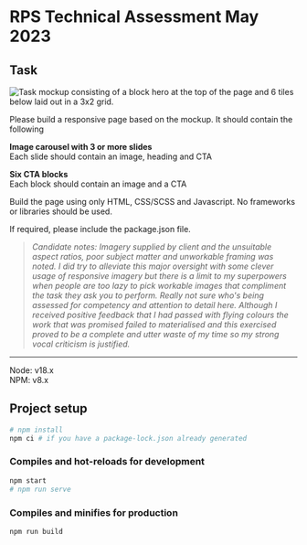 # RPS Technical Assessment May 2023

## Task

![Task mockup consisting of a block hero at the top of the page and 6 tiles below laid out in a 3x2 grid.](https://rps.pix8.co.uk/ref/mockup.jpg "Mockup")

Please build a responsive page based on the mockup. It should contain the following 

**Image carousel with 3 or more slides**  
Each slide should contain an image, heading and CTA

**Six CTA blocks**  
Each block should contain an image and a CTA 

Build the page using only HTML, CSS/SCSS and Javascript. No frameworks or libraries should be used. 

If required, please include the package.json file.

> *Candidate notes: Imagery supplied by client and the unsuitable aspect ratios, poor subject matter and unworkable framing was noted. I did try to alleviate this major oversight with some clever usage of responsive imagery but there is a limit to my superpowers when people are too lazy to pick workable images that compliment the task they ask you to perform. Really not sure who's being assessed for competency and attention to detail here. Although I received positive feedback that I had passed with flying colours the work that was promised failed to materialised and this exercised proved to be a complete and utter waste of my time so my strong vocal criticism is justified.*

---

Node: v18.x  
NPM: v8.x

## Project setup
```bash
# npm install
npm ci # if you have a package-lock.json already generated
```

### Compiles and hot-reloads for development
```bash
npm start
# npm run serve
```

### Compiles and minifies for production
```bash
npm run build
```
